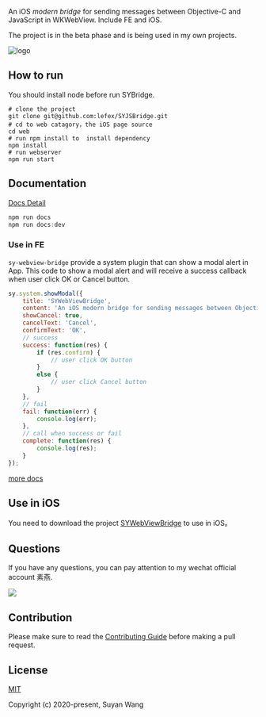 
An iOS *modern bridge* for sending messages between Objective-C and JavaScript in WKWebView. Include FE and iOS.

The project is in the beta phase and is being used in my own projects.

![logo](https://s1.ax1x.com/2020/10/10/06u4dP.md.png)

## How to run

You should install node before run SYBridge.

```shell
# clone the project
git clone git@github.com:lefex/SYJSBridge.git
# cd to web catagory，the iOS page source
cd web
# run npm install to  install dependency
npm install
# run webserver
npm run start
```

## Documentation

[Docs Detail](https://lefex.github.io/SYWebViewBridge/)

```js
npm run docs
npm run docs:dev
```

### Use in FE

`sy-webview-bridge` provide a system plugin that can show a modal alert in App. This code to show a modal alert and will receive a success callback when user click OK or Cancel button.

```js
sy.system.showModal({
    title: 'SYWebViewBridge',
    content: 'An iOS modern bridge for sending messages between Objective-C and JavaScript in WKWebView.',
    showCancel: true,
    cancelText: 'Cancel',
    confirmText: 'OK',
    // success
    success: function(res) {
        if (res.confirm) {
            // user click OK button
        }
        else {
            // user click Cancel button
        }
    },
    // fail
    fail: function(err) {
        console.log(err);
    },
    // call when success or fail
    complete: function(res) {
        console.log(res);
    }
});
```
[more docs](https://lefex.github.io/SYWebViewBridge/)

## Use in iOS

You need to download the project [SYWebViewBridge](https://github.com/lefex/SYWebViewBridge) to use in iOS。

## Questions

If you have any questions, you can pay attention to my wechat official account 素燕. 

![](https://s1.ax1x.com/2020/10/10/06VvOx.png)

## Contribution

Please make sure to read the [Contributing Guide](https://github.com/lefex/SYWebViewBridge/blob/master/.github/contributing.md) before making a pull request.

## License

[MIT](http://opensource.org/licenses/MIT)

Copyright (c) 2020-present, Suyan Wang

